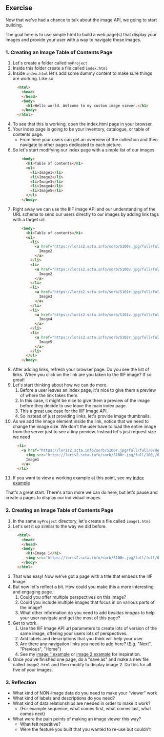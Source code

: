 
## Exercise
Now that we've had a chance to talk about the image API, we going to start building.

The goal here is to use simple html to build a web page(s) that display your images and provide your user with a way to navigate those images.


### 1. Creating an Image Table of Contents Page

1. Let's create a folder called `myProject`
1. Inside this folder create a file called `index.html`
1. Inside `index.html` let's add some dummy content to make sure things are working. Like so:
    ```html
      <html>
        <head>
        </head>
        <body>
          <h1>Hello world. Welcome to my custom image viewer.</h1>
        </body>
      </html>
    ```
1. To see that this is working, open the index.html page in your browser.
1. Your index page is going to be your inventory, catalogue, or table of contents page. 
   * From here your users can get an overview of the collection and then navigate to other pages dedicated to each picture.
1. So let's start modifying our index page with a simple list of our images
    ```html
        <body>
          <h1>Table of contents</h1>
          <ul>
            <li>Image1</li>
            <li>Image2</li>
            <li>Image3</li>
            <li>Image4</li>
            <li>Image5</li>
          </ul>
        </body>
    ```
1. Right away we can use the IIIF image API and our understanding of the URL schema to send our users directly to our images by adding link tags with a target url.
    ```html
        <body>
          <h1>Table of contents</h1>
          <ul>
            <li>
              <a href="https://loris2.scta.info/sorb/S100r.jpg/full/full/0/default.jpg">
                Image2
              </a>
            </li>
            <li>
              <a href="https://loris2.scta.info/sorb/S100v.jpg/full/full/0/default.jpg">
                Image2
              </a>
            </li>
            <li>
              <a href="https://loris2.scta.info/sorb/S101r.jpg/full/full/0/default.jpg">
                Image3
              </a>
            </li>
            <li>
              <a href="https://loris2.scta.info/sorb/S101v.jpg/full/full/0/default.jpg">
                Image4
              </a>
            </li>
            <li>
              <a href="https://loris2.scta.info/sorb/S102r.jpg/full/full/0/default.jpg">
                Image5
              </a>
            </li>
          </ul>
        </body>
    ```
1. After adding links, refresh your browser page. Do you see the list of links. When you click on the link are you taken to the IIIF image? If so great!
1. Let's start thinking about how we can do more. 
   1. Before a user leaves an index page, it's nice to give them a preview of where the link takes them. 
   2. In this case, it might be nice to give them a preview of the image before they decide to use leave the main index page.
   3. This a great use case for the IIIF Image API.
   4. So instead of just providing links, let's provide image thumbnails.
1. As we add the image element inside the link, notice that we need to change the image size. We don't the user have to load the entire image from the server just to see a tiny preview. Instead let's just request size we need
    ```html
      <li>
        <a href="https://loris2.scta.info/sorb/S100r.jpg/full/full/0/default.jpg">
          <img src="https://loris2.scta.info/sorb/S100r.jpg/full/100,/0/default.jpg">
          Image1
        </a>
      </li>
    ```
2. If you want to view a working example at this point, see my <a href="custom-viewer-demos/example1.html" target="_blank">index example</a>

That's a great start. There's a ton more we can do here, but let's pause and create a pages to display our individual images.

### 2. Creating an Image Table of Contents Page

1. In the same `myProject` directory, let's create a file called `image1.html`
2. Let's set it up similar to the way we did before.
    ```html
      <html>
        <head>
        </head>
        <body>
          <h1>Image 1</h1>
          <img src="https://loris2.scta.info/sorb/S100r.jpg/full/full/0/default.jpg">
        </body>
      </html>
    ```
3. That was easy! Now we've got a page with a title that embeds the IIIF Image.
4. But now let's reflect a bit. How could you make this a more interesting and engaging page.
   1. Could you offer multiple perspectives on this image? 
   2. Could you include multiple images that focus in on various parts of the image?
   3. What other information do you need to add *besides images* to help your user navigate and get the most of this page?
5. Get to work. 
   1. Use the IIIF Image API url parameters to create lots of version of the same image, offering your users lots of perspectives. 
   2. Add labels and descriptions that you think will help your user.
   3. Are there any navigation links you need to add here? (E.g. "Next", "Previous", "Home")
   4. See my <a href="custom-viewer-demos/image1.html" target="_blank">image 1 example</a> or <a href="custom-viewer-demos/image2.html" target="_blank">image 2 example</a> for inspiration.
6. Once you've finished one page, do a "save as" and make a new file called `image2.html` and then modify to display image 2. Do this for all five of your images.

### 3. Reflection

* What kind of NON-image data do you need to make your “viewer” work
* What kind of labels and descriptions do you need?
* What kind of data relationships are needed in order to make it work?
  * (For example sequence, what comes first, what comes last, what comes next)
* What were the pain points of making an image viewer this way?
  * What felt repetitive?
  * Were the feature you built that you wanted to re-use but couldn't
  

